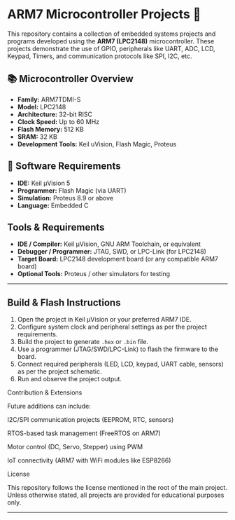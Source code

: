 # ARM7 Microcontroller Projects 🚀

This repository contains a collection of embedded systems projects and programs developed using the **ARM7 (LPC2148)** microcontroller. These projects demonstrate the use of GPIO, peripherals like UART, ADC, LCD, Keypad, Timers, and communication protocols like SPI, I2C, etc.

## 📚 Microcontroller Overview

- **Family:** ARM7TDMI-S
- **Model:** LPC2148
- **Architecture:** 32-bit RISC
- **Clock Speed:** Up to 60 MHz
- **Flash Memory:** 512 KB
- **SRAM:** 32 KB
- **Development Tools:** Keil uVision, Flash Magic, Proteus

## 🔧 Software Requirements

- **IDE:** Keil µVision 5
- **Programmer:** Flash Magic (via UART)
- **Simulation:** Proteus 8.9 or above
- **Language:** Embedded C

## Tools & Requirements  
- **IDE / Compiler:** Keil µVision, GNU ARM Toolchain, or equivalent  
- **Debugger / Programmer:** JTAG, SWD, or LPC-Link (for LPC2148)  
- **Target Board:** LPC2148 development board (or any compatible ARM7 board)  
- **Optional Tools:** Proteus / other simulators for testing  

---

## Build & Flash Instructions  
1. Open the project in Keil µVision or your preferred ARM7 IDE.  
2. Configure system clock and peripheral settings as per the project requirements.  
3. Build the project to generate `.hex` or `.bin` file.  
4. Use a programmer (JTAG/SWD/LPC-Link) to flash the firmware to the board.  
5. Connect required peripherals (LED, LCD, keypad, UART cable, sensors) as per the project schematic.  
6. Run and observe the project output.

Contribution & Extensions

Future additions can include:

I2C/SPI communication projects (EEPROM, RTC, sensors)

RTOS-based task management (FreeRTOS on ARM7)

Motor control (DC, Servo, Stepper) using PWM

IoT connectivity (ARM7 with WiFi modules like ESP8266)

License

This repository follows the license mentioned in the root of the main project. Unless otherwise stated, all projects are provided for educational purposes only.

---
